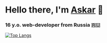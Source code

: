 # Hello there, I'm [Askar](https://github.com/AskarKasimov) 👋
### 16 y.o. web-developer from Russia 🇷🇺 
[![Top Langs](https://github-readme-stats.vercel.app/api/top-langs/?username=askarkasimov&layout=compact)](https://github.com/anuraghazra/github-readme-stats)
